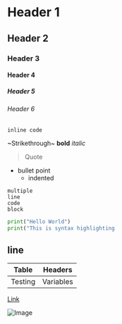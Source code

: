 # Header 1
## Header 2
### Header 3
#### Header 4
##### Header 5
###### Header 6

`inline code`

~Strikethrough~
**bold**
*italic*

> Quote

- bullet point
  - indented
  
~~~~
multiple
line
code
block
~~~~

```python
print("Hello World")
print("This is syntax highlighting
```
  
line
---
  
|Table|Headers|
|-----|-------|
|Testing|Variables|
  
[Link](https://github.com/GaTech-IEEE-Hardware)

![Image](https://www.w3schools.com/w3images/fjords.jpg)


